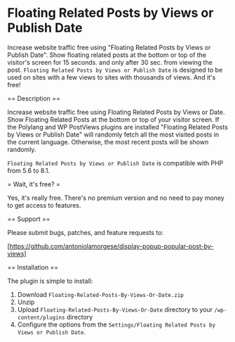 # Floating Related Posts by Views or Publish Date
Increase website traffic free using "Floating Related Posts by Views or Publish Date". Show floating related posts at the bottom or top of the visitor's screen for 15 seconds. and only after 30 sec. from viewing the post. `Floating Related Posts by Views or Publish Date` is designed to be used on sites with a few views to sites with thousands of views. And it's free!

== Description ==

Increase website traffic free using Floating Related Posts by Views or Date. Show Floating Related Posts at the bottom or top of your visitor screen. If the Polylang and WP PostViews plugins are installed "Floating Related Posts by Views or Publish Date" will randomly fetch all the most visited posts in the current language. Otherwise, the most recent posts will be shown randomly.

`Floating Related Posts by Views or Publish Date` is compatible with PHP from 5.6 to 8.1.

= Wait, it's free? =

Yes, it's really free. There's no premium version and no need to pay money to get access to features.

== Support ==

Please submit bugs, patches, and feature requests to:

[https://github.com/antoniolamorgese/display-popup-popular-post-by-views]

== Installation ==

The plugin is simple to install:

1. Download `Floating-Related-Posts-By-Views-Or-Date.zip`
2. Unzip
3. Upload `Floating-Related-Posts-By-Views-Or-Date` directory to your `/wp-content/plugins` directory
4. Configure the options from the `Settings/Floating Related Posts by Views or Publish Date`.
